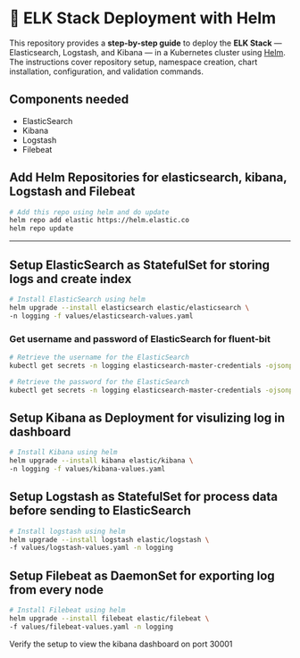 # 🚀 ELK Stack Deployment with Helm

This repository provides a **step-by-step guide** to deploy the **ELK Stack** — Elasticsearch, Logstash, and Kibana — in a Kubernetes cluster using [Helm](https://helm.sh).  
The instructions cover repository setup, namespace creation, chart installation, configuration, and validation commands.

## Components needed

- ElasticSearch
- Kibana
- Logstash
- Filebeat

## Add Helm Repositories for elasticsearch, kibana, Logstash and Filebeat

```bash
# Add this repo using helm and do update
helm repo add elastic https://helm.elastic.co
helm repo update
```

---

## Setup ElasticSearch as **StatefulSet** for storing logs and create index

```bash
# Install ElasticSearch using helm
helm upgrade --install elasticsearch elastic/elasticsearch \
-n logging -f values/elasticsearch-values.yaml
```

### Get username and password of ElasticSearch for fluent-bit

```bash
# Retrieve the username for the ElasticSearch
kubectl get secrets -n logging elasticsearch-master-credentials -ojsonpath='{.data.username}' | base64 -d

# Retrieve the password for the ElasticSearch
kubectl get secrets -n logging elasticsearch-master-credentials -ojsonpath='{.data.password}' | base64 -d
```

## Setup Kibana as **Deployment** for visulizing log in dashboard

```bash
# Install Kibana using helm
helm upgrade --install kibana elastic/kibana \
-n logging -f values/kibana-values.yaml
```

## Setup Logstash as **StatefulSet** for process data before sending to ElasticSearch

```bash
# Install logstash using helm
helm upgrade --install logstash elastic/logstash \
-f values/logstash-values.yaml -n logging
```

## Setup Filebeat as **DaemonSet** for exporting log from every node

```bash
# Install Filebeat using helm
helm upgrade --install filebeat elastic/filebeat \
-f values/filebeat-values.yaml -n logging
```

Verify the setup to view the kibana dashboard on port 30001
